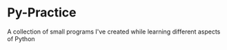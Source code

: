 # Py-Practice
A collection of small programs I've created while learning different aspects of Python
